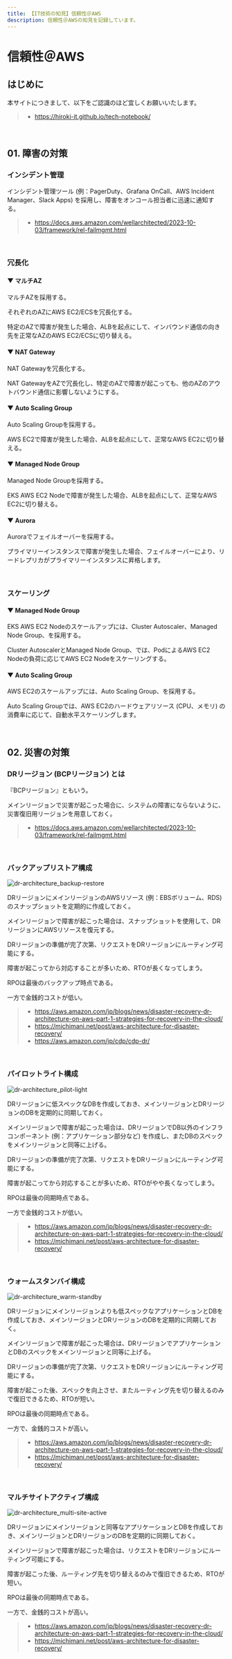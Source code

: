 ```yaml
---
title: 【IT技術の知見】信頼性＠AWS
description: 信頼性＠AWSの知見を記録しています。
---
```


# 信頼性＠AWS

## はじめに

本サイトにつきまして、以下をご認識のほど宜しくお願いいたします。

> - https://hiroki-it.github.io/tech-notebook/

<br>

## 01. 障害の対策

### インシデント管理

インシデント管理ツール (例：PagerDuty、Grafana OnCall、AWS Incident Manager、Slack Apps) を採用し、障害をオンコール担当者に迅速に通知する。

> - https://docs.aws.amazon.com/wellarchitected/2023-10-03/framework/rel-failmgmt.html

<br>

### 冗長化

#### ▼ マルチAZ

マルチAZを採用する。

それぞれのAZにAWS EC2/ECSを冗長化する。

特定のAZで障害が発生した場合、ALBを起点にして、インバウンド通信の向き先を正常なAZのAWS EC2/ECSに切り替える。

#### ▼ NAT Gateway

NAT Gatewayを冗長化する。

NAT GatewayをAZで冗長化し、特定のAZで障害が起こっても、他のAZのアウトバウンド通信に影響しないようにする。

#### ▼ Auto Scaling Group

Auto Scaling Groupを採用する。

AWS EC2で障害が発生した場合、ALBを起点にして、正常なAWS EC2に切り替える。

#### ▼ Managed Node Group

Managed Node Groupを採用する。

EKS AWS EC2 Nodeで障害が発生した場合、ALBを起点にして、正常なAWS EC2に切り替える。

#### ▼ Aurora

Auroraでフェイルオーバーを採用する。

プライマリーインスタンスで障害が発生した場合、フェイルオーバーにより、リードレプリカがプライマリーインスタンスに昇格します。

<br>

### スケーリング

#### ▼ Managed Node Group

EKS AWS EC2 Nodeのスケールアップには、Cluster Autoscaler、Managed Node Group、を採用する。

Cluster AutoscalerとManaged Node Group、では、PodによるAWS EC2 Nodeの負荷に応じてAWS EC2 Nodeをスケーリングする。

#### ▼ Auto Scaling Group

AWS EC2のスケールアップには、Auto Scaling Group、を採用する。

Auto Scaling Groupでは、AWS EC2のハードウェアリソース (CPU、メモリ) の消費率に応じて、自動水平スケーリングします。

<br>

## 02. 災害の対策

### DRリージョン (BCPリージョン) とは

『BCPリージョン』ともいう。

メインリージョンで災害が起こった場合に、システムの障害にならないように、災害復旧用リージョンを用意しておく。

> - https://docs.aws.amazon.com/wellarchitected/2023-10-03/framework/rel-failmgmt.html

<br>

### バックアップリストア構成

![dr-architecture_backup-restore](https://raw.githubusercontent.com/hiroki-it/tech-notebook-images/master/images/dr-architecture_backup-restore.png)

DRリージョンにメインリージョンのAWSリソース (例：EBSボリューム、RDS) のスナップショットを定期的に作成しておく。

メインリージョンで障害が起こった場合は、スナップショットを使用して、DRリージョンにAWSリソースを復元する。

DRリージョンの準備が完了次第、リクエストをDRリージョンにルーティング可能にする。

障害が起こってから対応することが多いため、RTOが長くなってしまう。

RPOは最後のバックアップ時点である。

一方で金銭的コストが低い。

> - https://aws.amazon.com/jp/blogs/news/disaster-recovery-dr-architecture-on-aws-part-1-strategies-for-recovery-in-the-cloud/
> - https://michimani.net/post/aws-architecture-for-disaster-recovery/
> - https://aws.amazon.com/jp/cdp/cdp-dr/

<br>

### パイロットライト構成

![dr-architecture_pilot-light](https://raw.githubusercontent.com/hiroki-it/tech-notebook-images/master/images/dr-architecture_pilot-light.png)

DRリージョンに低スペックなDBを作成しておき、メインリージョンとDRリージョンのDBを定期的に同期しておく。

メインリージョンで障害が起こった場合は、DRリージョンでDB以外のインフラコンポーネント (例：アプリケーション部分など) を作成し、またDBのスペックをメインリージョンと同等に上げる。

DRリージョンの準備が完了次第、リクエストをDRリージョンにルーティング可能にする。

障害が起こってから対応することが多いため、RTOがやや長くなってしまう。

RPOは最後の同期時点である。

一方で金銭的コストが低い。

> - https://aws.amazon.com/jp/blogs/news/disaster-recovery-dr-architecture-on-aws-part-1-strategies-for-recovery-in-the-cloud/
> - https://michimani.net/post/aws-architecture-for-disaster-recovery/

<br>

### ウォームスタンバイ構成

![dr-architecture_warm-standby](https://raw.githubusercontent.com/hiroki-it/tech-notebook-images/master/images/dr-architecture_warm-standby.png)

DRリージョンにメインリージョンよりも低スペックなアプリケーションとDBを作成しておき、メインリージョンとDRリージョンのDBを定期的に同期しておく。

メインリージョンで障害が起こった場合は、DRリージョンでアプリケーションとDBのスペックをメインリージョンと同等に上げる。

DRリージョンの準備が完了次第、リクエストをDRリージョンにルーティング可能にする。

障害が起こった後、スペックを向上させ、またルーティング先を切り替えるのみで復旧できるため、RTOが短い。

RPOは最後の同期時点である。

一方で、金銭的コストが高い。

> - https://aws.amazon.com/jp/blogs/news/disaster-recovery-dr-architecture-on-aws-part-1-strategies-for-recovery-in-the-cloud/
> - https://michimani.net/post/aws-architecture-for-disaster-recovery/

<br>

### マルチサイトアクティブ構成

![dr-architecture_multi-site-active](https://raw.githubusercontent.com/hiroki-it/tech-notebook-images/master/images/dr-architecture_multi-site-active.png)

DRリージョンにメインリージョンと同等なアプリケーションとDBを作成しておき、メインリージョンとDRリージョンのDBを定期的に同期しておく。

メインリージョンで障害が起こった場合は、リクエストをDRリージョンにルーティング可能にする。

障害が起こった後、ルーティング先を切り替えるのみで復旧できるため、RTOが短い。

RPOは最後の同期時点である。

一方で、金銭的コストが高い。

> - https://aws.amazon.com/jp/blogs/news/disaster-recovery-dr-architecture-on-aws-part-1-strategies-for-recovery-in-the-cloud/
> - https://michimani.net/post/aws-architecture-for-disaster-recovery/

<br>
